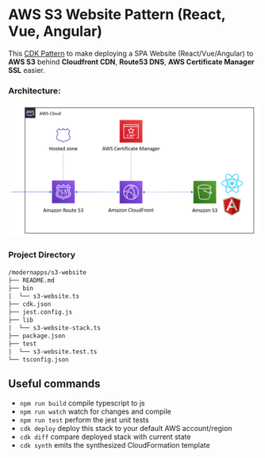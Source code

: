 # AWS S3 Website Pattern (React, Vue, Angular)

This [CDK Pattern](https://cdkpatterns.com/patterns/) to make deploying a SPA Website (React/Vue/Angular) to **AWS S3** behind **Cloudfront CDN**, **Route53 DNS**, **AWS Certificate Manager SSL** easier.

### Architecture:
![Architecture](README/images/s3-website-architecture.png)

### Project Directory

```
/modernapps/s3-website
├── README.md
├── bin
|  └── s3-website.ts
├── cdk.json
├── jest.config.js
├── lib
|  └── s3-website-stack.ts
├── package.json
├── test
|  └── s3-website.test.ts
└── tsconfig.json
```

## Useful commands

 * `npm run build`   compile typescript to js
 * `npm run watch`   watch for changes and compile
 * `npm run test`    perform the jest unit tests
 * `cdk deploy`      deploy this stack to your default AWS account/region
 * `cdk diff`        compare deployed stack with current state
 * `cdk synth`       emits the synthesized CloudFormation template
